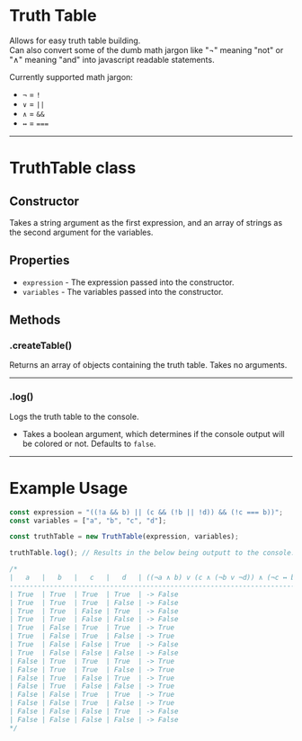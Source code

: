 # Truth Table
Allows for easy truth table building.<br>
Can also convert some of the dumb math jargon like "¬" meaning "not" or "∧" meaning "and" into javascript readable statements.<br>

Currently supported math jargon:

- `¬` = `!`<br>
- `∨` = `||`<br>
- `∧` = `&&`<br>
- `↔` = `===`<br>

---

# TruthTable class
## Constructor
Takes a string argument as the first expression, and an array of strings as the second argument for the variables.<br>

## Properties
- `expression` - The expression passed into the constructor.
- `variables` - The variables passed into the constructor.

## Methods
### .createTable()
Returns an array of objects containing the truth table.
Takes no arguments.

---

### .log()
Logs the truth table to the console.
- Takes a boolean argument, which determines if the console output will be colored or not. Defaults to `false`.

---

# Example Usage

```js
const expression = "((!a && b) || (c && (!b || !d)) && (!c === b))";
const variables = ["a", "b", "c", "d"];

const truthTable = new TruthTable(expression, variables);

truthTable.log(); // Results in the below being outputt to the console:

/*
|   a   |   b   |   c   |   d   | ((¬a ∧ b) v (c ∧ (¬b v ¬d)) ∧ (¬c ↔ b))
-------------------------------------------------------------------------
| True  | True  | True  | True  | -> False
| True  | True  | True  | False | -> False
| True  | True  | False | True  | -> False
| True  | True  | False | False | -> False
| True  | False | True  | True  | -> True
| True  | False | True  | False | -> True
| True  | False | False | True  | -> False
| True  | False | False | False | -> False
| False | True  | True  | True  | -> True
| False | True  | True  | False | -> True
| False | True  | False | True  | -> True
| False | True  | False | False | -> True
| False | False | True  | True  | -> True
| False | False | True  | False | -> True
| False | False | False | True  | -> False
| False | False | False | False | -> False
*/

```